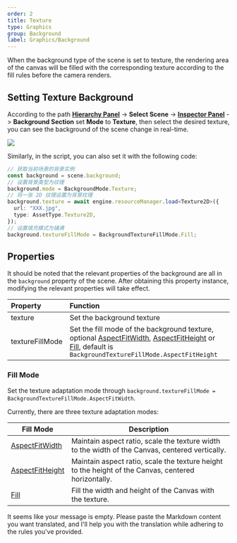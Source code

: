 ```yaml
---
order: 2
title: Texture
type: Graphics
group: Background
label: Graphics/Background
---
```


When the background type of the scene is set to texture, the rendering area of the canvas will be filled with the corresponding texture according to the fill rules before the camera renders.

## Setting Texture Background

According to the path **[Hierarchy Panel](/en/docs/interface/hierarchy)** -> **Select Scene** -> **[Inspector Panel](/en/docs/interface/inspector)** -> **Background Section** set **Mode** to **Texture**, then select the desired texture, you can see the background of the scene change in real-time.

![](https://gw.alipayobjects.com/zos/OasisHub/2673b2a2-a87b-4707-b3fc-9af334231298/2024-07-18%25252017.50.16.gif)

Similarly, in the script, you can also set it with the following code:

```typescript
// 获取当前场景的背景实例
const background = scene.background;
// 设置背景类型为纹理
background.mode = BackgroundMode.Texture;
// 将一张 2D 纹理设置为背景纹理
background.texture = await engine.resourceManager.load<Texture2D>({
  url: "XXX.jpg",
  type: AssetType.Texture2D,
});
// 设置填充模式为铺满
background.textureFillMode = BackgroundTextureFillMode.Fill;
```

## Properties

It should be noted that the relevant properties of the background are all in the `background` property of the scene. After obtaining this property instance, modifying the relevant properties will take effect.

| Property        | Function                                                                                                                                                                                                                                                                               |
| :-------------- | :-------------------------------------------------------------------------------------------------------------------------------------------------------------------------------------------------------------------------------------------------------------------------------------- |
| texture         | Set the background texture                                                                                                                                                                                                                                                              |
| textureFillMode | Set the fill mode of the background texture, optional [AspectFitWidth](/apis/core/#BackgroundTextureFillMode-AspectFitWidth), [AspectFitHeight](/apis/core/#BackgroundTextureFillMode-AspectFitHeight) or [Fill](/apis/core/#BackgroundTextureFillMode-Fill), default is `BackgroundTextureFillMode.AspectFitHeight` |

### Fill Mode

Set the texture adaptation mode through `background.textureFillMode = BackgroundTextureFillMode.AspectFitWidth`.

Currently, there are three texture adaptation modes:

| Fill Mode                                                               | Description                                        |
| ----------------------------------------------------------------------- | -------------------------------------------------- |
| [AspectFitWidth](/apis/core/#BackgroundTextureFillMode-AspectFitWidth)   | Maintain aspect ratio, scale the texture width to the width of the Canvas, centered vertically. |
| [AspectFitHeight](/apis/core/#BackgroundTextureFillMode-AspectFitHeight) | Maintain aspect ratio, scale the texture height to the height of the Canvas, centered horizontally. |
| [Fill](/apis/core/#BackgroundTextureFillMode-Fill)                       | Fill the width and height of the Canvas with the texture.                   |

It seems like your message is empty. Please paste the Markdown content you want translated, and I'll help you with the translation while adhering to the rules you've provided.
